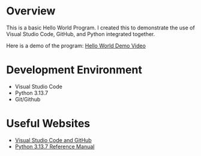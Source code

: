 # Overview

This is a basic Hello World Program. I created this to demonstrate the use of Visual Studio Code, GitHub, and Python integrated together.

Here is a demo of the program: [Hello World Demo Video](https://youtu.be/rA8I-xnzHsQ)

# Development Environment

* Visual Studio Code
* Python 3.13.7
* Git/Github

# Useful Websites

* [Visual Studio Code and GitHub](https://code.visualstudio.com/docs/editor/versioncontrol)
* [Python 3.13.7 Reference Manual](https://docs.python.org/3.13/library/index.html)